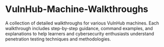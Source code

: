 # VulnHub-Machine-Walkthroughs
A collection of detailed walkthroughs for various VulnHub machines. Each walkthrough includes step-by-step guidance, command examples, and explanations to help learners and cybersecurity enthusiasts understand penetration testing techniques and methodologies.
